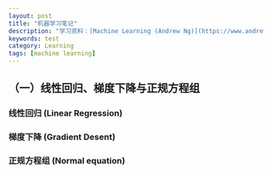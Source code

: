 ```yaml
---
layout: post
title: "机器学习笔记"
description: "学习资料：[Machine Learning (Andrew Ng)](https://www.andrewng.org/courses/)"
keywords: test
category: Learning
tags: [machine learning]
---
```


## （一）线性回归、梯度下降与正规方程组

### 线性回归 (Linear Regression)

### 梯度下降 (Gradient Desent)

### 正规方程组 (Normal equation)
